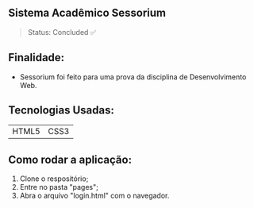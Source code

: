 ## Sistema Acadêmico Sessorium
> Status: Concluded ✅

## Finalidade:
- Sessorium foi feito para uma prova da disciplina de Desenvolvimento Web.

## Tecnologias Usadas:

<table>
  <tr>
    <td>HTML5</td>
    <td>CSS3</td>
  </tr>
</table>

## Como rodar a aplicação:

1) Clone o respositório;
2) Entre no pasta "pages";
3) Abra o arquivo "login.html" com o navegador.
